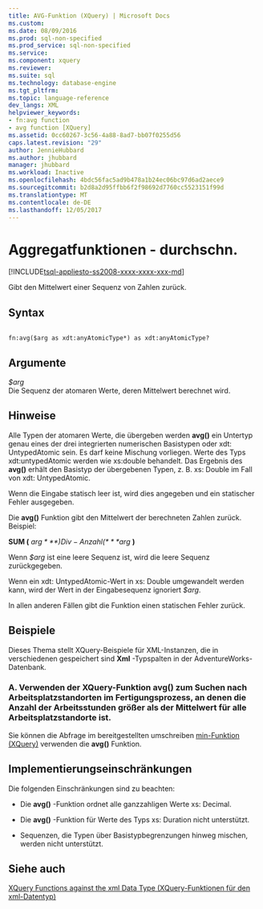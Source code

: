 ```yaml
---
title: AVG-Funktion (XQuery) | Microsoft Docs
ms.custom: 
ms.date: 08/09/2016
ms.prod: sql-non-specified
ms.prod_service: sql-non-specified
ms.service: 
ms.component: xquery
ms.reviewer: 
ms.suite: sql
ms.technology: database-engine
ms.tgt_pltfrm: 
ms.topic: language-reference
dev_langs: XML
helpviewer_keywords:
- fn:avg function
- avg function [XQuery]
ms.assetid: 0cc60267-3c56-4a88-8ad7-bb07f0255d56
caps.latest.revision: "29"
author: JennieHubbard
ms.author: jhubbard
manager: jhubbard
ms.workload: Inactive
ms.openlocfilehash: 4bdc56fac5ad9b478a1b24ec06bc97d6ad2aece9
ms.sourcegitcommit: b2d8a2d95ffbb6f2f98692d7760cc5523151f99d
ms.translationtype: MT
ms.contentlocale: de-DE
ms.lasthandoff: 12/05/2017
---
```

# <a name="aggregate-functions---avg"></a>Aggregatfunktionen - durchschn.
[!INCLUDE[tsql-appliesto-ss2008-xxxx-xxxx-xxx-md](../includes/tsql-appliesto-ss2008-xxxx-xxxx-xxx-md.md)]

  Gibt den Mittelwert einer Sequenz von Zahlen zurück.  
  
## <a name="syntax"></a>Syntax  
  
```  
  
fn:avg($arg as xdt:anyAtomicType*) as xdt:anyAtomicType?  
```  
  
## <a name="arguments"></a>Argumente  
 *$arg*  
 Die Sequenz der atomaren Werte, deren Mittelwert berechnet wird.  
  
## <a name="remarks"></a>Hinweise  
 Alle Typen der atomaren Werte, die übergeben werden **avg()** ein Untertyp genau eines der drei integrierten numerischen Basistypen oder xdt: UntypedAtomic sein. Es darf keine Mischung vorliegen. Werte des Typs xdt:untypedAtomic werden wie xs:double behandelt. Das Ergebnis des **avg()** erhält den Basistyp der übergebenen Typen, z. B. xs: Double im Fall von xdt: UntypedAtomic.  
  
 Wenn die Eingabe statisch leer ist, wird dies angegeben und ein statischer Fehler ausgegeben.  
  
 Die **avg()** Funktion gibt den Mittelwert der berechneten Zahlen zurück. Beispiel:  
  
 **SUM (** *$arg* **) Div-Anzahl (** *$arg* **)**  
  
 Wenn *$arg* ist eine leere Sequenz ist, wird die leere Sequenz zurückgegeben.  
  
 Wenn ein xdt: UntypedAtomic-Wert in xs: Double umgewandelt werden kann, wird der Wert in der Eingabesequenz ignoriert *$arg*.  
  
 In allen anderen Fällen gibt die Funktion einen statischen Fehler zurück.  
  
## <a name="examples"></a>Beispiele  
 Dieses Thema stellt XQuery-Beispiele für XML-Instanzen, die in verschiedenen gespeichert sind **Xml** -Typspalten in der AdventureWorks-Datenbank.  
  
### <a name="a-using-the-avg-xquery-function-to-find-work-center-locations-in-the-manufacturing-process-in-which-labor-hours-are-greater-than-the-average-for-all-work-center-locations"></a>A. Verwenden der XQuery-Funktion avg() zum Suchen nach Arbeitsplatzstandorten im Fertigungsprozess, an denen die Anzahl der Arbeitsstunden größer als der Mittelwert für alle Arbeitsplatzstandorte ist.  
 Sie können die Abfrage im bereitgestellten umschreiben [min-Funktion (XQuery)](../xquery/aggregate-functions-min.md) verwenden die **avg()** Funktion.  
  
## <a name="implementation-limitations"></a>Implementierungseinschränkungen  
 Die folgenden Einschränkungen sind zu beachten:  
  
-   Die **avg()** -Funktion ordnet alle ganzzahligen Werte xs: Decimal.  
  
-   Die **avg()** -Funktion für Werte des Typs xs: Duration nicht unterstützt.  
  
-   Sequenzen, die Typen über Basistypbegrenzungen hinweg mischen, werden nicht unterstützt.  
  
## <a name="see-also"></a>Siehe auch  
 [XQuery Functions against the xml Data Type (XQuery-Funktionen für den xml-Datentyp)](../xquery/xquery-functions-against-the-xml-data-type.md)  
  
  
